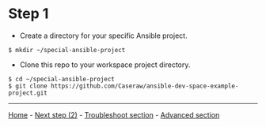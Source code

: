 # Step 1

* Create a directory for your specific Ansible project.

```shell
$ mkdir ~/special-ansible-project
```

* Clone this repo to your workspace project directory.

```shell
$ cd ~/special-ansible-project
$ git clone https://github.com/Caseraw/ansible-dev-space-example-project.git
```

---

[Home](../README.md) - [Next step (2)](usage-step2.md) - [Troubleshoot section](troubleshoot.md) - [Advanced section](advanced.md)